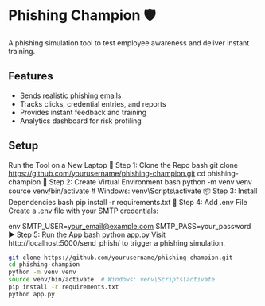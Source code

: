 # Phishing Champion 🛡️

A phishing simulation tool to test employee awareness and deliver instant training.

## Features
- Sends realistic phishing emails
- Tracks clicks, credential entries, and reports
- Provides instant feedback and training
- Analytics dashboard for risk profiling

## Setup
Run the Tool on a New Laptop
🧰 Step 1: Clone the Repo
bash
git clone https://github.com/yourusername/phishing-champion.git
cd phishing-champion
🧪 Step 2: Create Virtual Environment
bash
python -m venv venv
source venv/bin/activate  # Windows: venv\Scripts\activate
📦 Step 3: Install Dependencies
bash
pip install -r requirements.txt
🔐 Step 4: Add .env File
Create a .env file with your SMTP credentials:

env
SMTP_USER=your_email@example.com
SMTP_PASS=your_password
▶️ Step 5: Run the App
bash
python app.py
Visit http://localhost:5000/send_phish/<email> to trigger a phishing simulation.
```bash
git clone https://github.com/yourusername/phishing-champion.git
cd phishing-champion
python -m venv venv
source venv/bin/activate  # Windows: venv\Scripts\activate
pip install -r requirements.txt
python app.py
